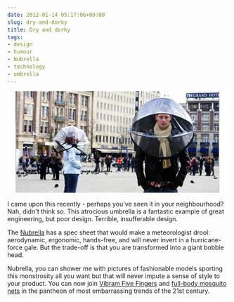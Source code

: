 ```yaml
---
date: 2012-01-14 05:17:06+00:00
slug: dry-and-dorky
title: Dry and dorky
tags:
- design
- humour
- Nubrella
- technology
- umbrella
---
```


![](/images/tumblr_lxnoq5L51d1qfn08u.jpg)




I came upon this recently - perhaps you've seen it in your neighbourhood? Nah, didn't think so. This atrocious umbrella is a fantastic example of great engineering, but poor design. Terrible, insufferable design.




The [Nubrella](http://nubrella.com/) has a spec sheet that would make a meteorologist drool: aerodynamic, ergonomic, hands-free, and will never invert in a hurricane-force gale. But the trade-off is that you are transformed into a giant bobble head.




Nubrella, you can shower me with pictures of fashionable models sporting this monstrosity all you want but that will never impute a sense of style to your product. You can now join [Vibram Five Fingers](http://www.vibramfivefingers.com/index.htm) and [full-body mosquito nets](http://www.rei.com/product/800965/mombasa-mosquito-insect-shield-net-body-suit) in the pantheon of most embarrassing trends of the 21st century.
